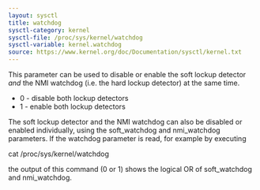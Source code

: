 ```yaml
---
layout: sysctl
title: watchdog
sysctl-category: kernel
sysctl-file: /proc/sys/kernel/watchdog
sysctl-variable: kernel.watchdog
source: https://www.kernel.org/doc/Documentation/sysctl/kernel.txt
---
```


This parameter can be used to disable or enable the soft lockup detector
_and_ the NMI watchdog (i.e. the hard lockup detector) at the same time.

   - 0 - disable both lockup detectors
   - 1 - enable both lockup detectors

The soft lockup detector and the NMI watchdog can also be disabled or
enabled individually, using the soft_watchdog and nmi_watchdog parameters.
If the watchdog parameter is read, for example by executing

   cat /proc/sys/kernel/watchdog

the output of this command (0 or 1) shows the logical OR of soft_watchdog
and nmi_watchdog.

